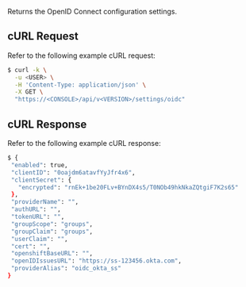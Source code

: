 Returns the OpenID Connect configuration settings.

## cURL Request

Refer to the following example cURL request:

```bash
$ curl -k \
  -u <USER> \
  -H 'Content-Type: application/json' \
  -X GET \
  "https://<CONSOLE>/api/v<VERSION>/settings/oidc"
```

## cURL Response

Refer to the following example cURL response:

```bash
$ {
 "enabled": true,
 "clientID": "0oajdm6atavfYyJfr4x6",
 "clientSecret": {
   "encrypted": "rnEk+1be20FLv+BYnDX4s5/T0NOb49hkNkaZQtgiF7K2s65"
 },
 "providerName": "",
 "authURL": "",
 "tokenURL": "",
 "groupScope": "groups",
 "groupClaim": "groups",
 "userClaim": "",
 "cert": "",
 "openshiftBaseURL": "",
 "openIDIssuesURL": "https://ss-123456.okta.com",
 "providerAlias": "oidc_okta_ss"
}
```
